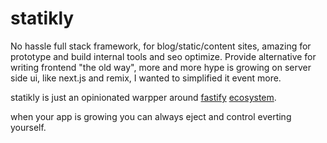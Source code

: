# statikly

No hassle full stack framework, for blog/static/content sites, amazing for prototype and build internal tools and seo optimize.
Provide alternative for writing frontend "the old way", more and more hype is growing on server side ui, like next.js and remix, I wanted to simplified it event more.

statikly is just an opinionated warpper around [fastify](https://www.fastify.io/) [ecosystem](https://www.fastify.io/ecosystem/).

when your app is growing you can always eject and control everting yourself.
